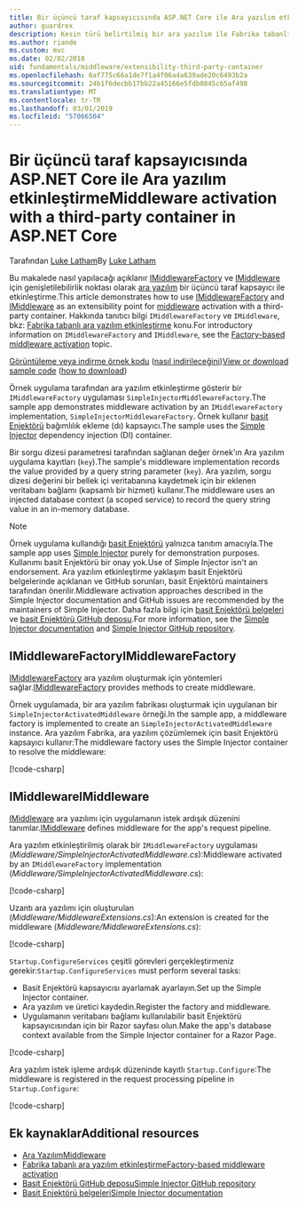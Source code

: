 ```yaml
---
title: Bir üçüncü taraf kapsayıcısında ASP.NET Core ile Ara yazılım etkinleştirme
author: guardrex
description: Kesin türü belirtilmiş bir ara yazılım ile Fabrika tabanlı etkinleştirme ve üçüncü taraf kapsayıcı içinde ASP.NET Core kullanmayı öğrenin.
ms.author: riande
ms.custom: mvc
ms.date: 02/02/2018
uid: fundamentals/middleware/extensibility-third-party-container
ms.openlocfilehash: 6af775c66a1de7f1a4f06a4a639ade20c6493b2a
ms.sourcegitcommit: 24b1f6decbb17bb22a45166e5fdb0845c65af498
ms.translationtype: MT
ms.contentlocale: tr-TR
ms.lasthandoff: 03/01/2019
ms.locfileid: "57066504"
---
```

# <a name="middleware-activation-with-a-third-party-container-in-aspnet-core"></a><span data-ttu-id="32080-103">Bir üçüncü taraf kapsayıcısında ASP.NET Core ile Ara yazılım etkinleştirme</span><span class="sxs-lookup"><span data-stu-id="32080-103">Middleware activation with a third-party container in ASP.NET Core</span></span>

<span data-ttu-id="32080-104">Tarafından [Luke Latham](https://github.com/guardrex)</span><span class="sxs-lookup"><span data-stu-id="32080-104">By [Luke Latham](https://github.com/guardrex)</span></span>

<span data-ttu-id="32080-105">Bu makalede nasıl yapılacağı açıklanır [IMiddlewareFactory](/dotnet/api/microsoft.aspnetcore.http.imiddlewarefactory) ve [IMiddleware](/dotnet/api/microsoft.aspnetcore.http.imiddleware) için genişletilebilirlik noktası olarak [ara yazılım](xref:fundamentals/middleware/index) bir üçüncü taraf kapsayıcı ile etkinleştirme.</span><span class="sxs-lookup"><span data-stu-id="32080-105">This article demonstrates how to use [IMiddlewareFactory](/dotnet/api/microsoft.aspnetcore.http.imiddlewarefactory) and [IMiddleware](/dotnet/api/microsoft.aspnetcore.http.imiddleware) as an extensibility point for [middleware](xref:fundamentals/middleware/index) activation with a third-party container.</span></span> <span data-ttu-id="32080-106">Hakkında tanıtıcı bilgi `IMiddlewareFactory` ve `IMiddleware`, bkz: [Fabrika tabanlı ara yazılım etkinleştirme](xref:fundamentals/middleware/extensibility) konu.</span><span class="sxs-lookup"><span data-stu-id="32080-106">For introductory information on `IMiddlewareFactory` and `IMiddleware`, see the [Factory-based middleware activation](xref:fundamentals/middleware/extensibility) topic.</span></span>

<span data-ttu-id="32080-107">[Görüntüleme veya indirme örnek kodu](https://github.com/aspnet/Docs/tree/master/aspnetcore/fundamentals/middleware/extensibility-third-party-container/sample) ([nasıl indirileceğini](xref:index#how-to-download-a-sample))</span><span class="sxs-lookup"><span data-stu-id="32080-107">[View or download sample code](https://github.com/aspnet/Docs/tree/master/aspnetcore/fundamentals/middleware/extensibility-third-party-container/sample) ([how to download](xref:index#how-to-download-a-sample))</span></span>

<span data-ttu-id="32080-108">Örnek uygulama tarafından ara yazılım etkinleştirme gösterir bir `IMiddlewareFactory` uygulaması `SimpleInjectorMiddlewareFactory`.</span><span class="sxs-lookup"><span data-stu-id="32080-108">The sample app demonstrates middleware activation by an `IMiddlewareFactory` implementation, `SimpleInjectorMiddlewareFactory`.</span></span> <span data-ttu-id="32080-109">Örnek kullanır [basit Enjektörü](https://simpleinjector.org) bağımlılık ekleme (dı) kapsayıcı.</span><span class="sxs-lookup"><span data-stu-id="32080-109">The sample uses the [Simple Injector](https://simpleinjector.org) dependency injection (DI) container.</span></span>

<span data-ttu-id="32080-110">Bir sorgu dizesi parametresi tarafından sağlanan değer örnek'ın Ara yazılım uygulama kayıtları (`key`).</span><span class="sxs-lookup"><span data-stu-id="32080-110">The sample's middleware implementation records the value provided by a query string parameter (`key`).</span></span> <span data-ttu-id="32080-111">Ara yazılım, sorgu dizesi değerini bir bellek içi veritabanına kaydetmek için bir eklenen veritabanı bağlamı (kapsamlı bir hizmet) kullanır.</span><span class="sxs-lookup"><span data-stu-id="32080-111">The middleware uses an injected database context (a scoped service) to record the query string value in an in-memory database.</span></span>

> [!NOTE]
> <span data-ttu-id="32080-112">Örnek uygulama kullandığı [basit Enjektörü](https://github.com/simpleinjector/SimpleInjector) yalnızca tanıtım amacıyla.</span><span class="sxs-lookup"><span data-stu-id="32080-112">The sample app uses [Simple Injector](https://github.com/simpleinjector/SimpleInjector) purely for demonstration purposes.</span></span> <span data-ttu-id="32080-113">Kullanımı basit Enjektörü bir onay yok.</span><span class="sxs-lookup"><span data-stu-id="32080-113">Use of Simple Injector isn't an endorsement.</span></span> <span data-ttu-id="32080-114">Ara yazılım etkinleştirme yaklaşım basit Enjektörü belgelerinde açıklanan ve GitHub sorunları, basit Enjektörü maintainers tarafından önerilir.</span><span class="sxs-lookup"><span data-stu-id="32080-114">Middleware activation approaches described in the Simple Injector documentation and GitHub issues are recommended by the maintainers of Simple Injector.</span></span> <span data-ttu-id="32080-115">Daha fazla bilgi için [basit Enjektörü belgeleri](https://simpleinjector.readthedocs.io/en/latest/index.html) ve [basit Enjektörü GitHub deposu](https://github.com/simpleinjector/SimpleInjector).</span><span class="sxs-lookup"><span data-stu-id="32080-115">For more information, see the [Simple Injector documentation](https://simpleinjector.readthedocs.io/en/latest/index.html) and [Simple Injector GitHub repository](https://github.com/simpleinjector/SimpleInjector).</span></span>

## <a name="imiddlewarefactory"></a><span data-ttu-id="32080-116">IMiddlewareFactory</span><span class="sxs-lookup"><span data-stu-id="32080-116">IMiddlewareFactory</span></span>

<span data-ttu-id="32080-117">[IMiddlewareFactory](/dotnet/api/microsoft.aspnetcore.http.imiddlewarefactory) ara yazılım oluşturmak için yöntemleri sağlar.</span><span class="sxs-lookup"><span data-stu-id="32080-117">[IMiddlewareFactory](/dotnet/api/microsoft.aspnetcore.http.imiddlewarefactory) provides methods to create middleware.</span></span>

<span data-ttu-id="32080-118">Örnek uygulamada, bir ara yazılım fabrikası oluşturmak için uygulanan bir `SimpleInjectorActivatedMiddleware` örneği.</span><span class="sxs-lookup"><span data-stu-id="32080-118">In the sample app, a middleware factory is implemented to create an `SimpleInjectorActivatedMiddleware` instance.</span></span> <span data-ttu-id="32080-119">Ara yazılım Fabrika, ara yazılım çözümlemek için basit Enjektörü kapsayıcı kullanır:</span><span class="sxs-lookup"><span data-stu-id="32080-119">The middleware factory uses the Simple Injector container to resolve the middleware:</span></span>

[!code-csharp[](extensibility-third-party-container/sample/Middleware/SimpleInjectorMiddlewareFactory.cs?name=snippet1&highlight=5-8,12)]

## <a name="imiddleware"></a><span data-ttu-id="32080-120">IMiddleware</span><span class="sxs-lookup"><span data-stu-id="32080-120">IMiddleware</span></span>

<span data-ttu-id="32080-121">[IMiddleware](/dotnet/api/microsoft.aspnetcore.http.imiddleware) ara yazılımı için uygulamanın istek ardışık düzenini tanımlar.</span><span class="sxs-lookup"><span data-stu-id="32080-121">[IMiddleware](/dotnet/api/microsoft.aspnetcore.http.imiddleware) defines middleware for the app's request pipeline.</span></span>

<span data-ttu-id="32080-122">Ara yazılım etkinleştirilmiş olarak bir `IMiddlewareFactory` uygulaması (*Middleware/SimpleInjectorActivatedMiddleware.cs*):</span><span class="sxs-lookup"><span data-stu-id="32080-122">Middleware activated by an `IMiddlewareFactory` implementation (*Middleware/SimpleInjectorActivatedMiddleware.cs*):</span></span>

[!code-csharp[](extensibility-third-party-container/sample/Middleware/SimpleInjectorActivatedMiddleware.cs?name=snippet1)]

<span data-ttu-id="32080-123">Uzantı ara yazılımı için oluşturulan (*Middleware/MiddlewareExtensions.cs*):</span><span class="sxs-lookup"><span data-stu-id="32080-123">An extension is created for the middleware (*Middleware/MiddlewareExtensions.cs*):</span></span>

[!code-csharp[](extensibility-third-party-container/sample/Middleware/MiddlewareExtensions.cs?name=snippet1)]

<span data-ttu-id="32080-124">`Startup.ConfigureServices` çeşitli görevleri gerçekleştirmeniz gerekir:</span><span class="sxs-lookup"><span data-stu-id="32080-124">`Startup.ConfigureServices` must perform several tasks:</span></span>

* <span data-ttu-id="32080-125">Basit Enjektörü kapsayıcısı ayarlamak ayarlayın.</span><span class="sxs-lookup"><span data-stu-id="32080-125">Set up the Simple Injector container.</span></span>
* <span data-ttu-id="32080-126">Ara yazılım ve üretici kaydedin.</span><span class="sxs-lookup"><span data-stu-id="32080-126">Register the factory and middleware.</span></span>
* <span data-ttu-id="32080-127">Uygulamanın veritabanı bağlamı kullanılabilir basit Enjektörü kapsayıcısından için bir Razor sayfası olun.</span><span class="sxs-lookup"><span data-stu-id="32080-127">Make the app's database context available from the Simple Injector container for a Razor Page.</span></span>

[!code-csharp[](extensibility-third-party-container/sample/Startup.cs?name=snippet1)]

<span data-ttu-id="32080-128">Ara yazılım istek işleme ardışık düzeninde kayıtlı `Startup.Configure`:</span><span class="sxs-lookup"><span data-stu-id="32080-128">The middleware is registered in the request processing pipeline in `Startup.Configure`:</span></span>

[!code-csharp[](extensibility-third-party-container/sample/Startup.cs?name=snippet2&highlight=13)]

## <a name="additional-resources"></a><span data-ttu-id="32080-129">Ek kaynaklar</span><span class="sxs-lookup"><span data-stu-id="32080-129">Additional resources</span></span>

* [<span data-ttu-id="32080-130">Ara Yazılım</span><span class="sxs-lookup"><span data-stu-id="32080-130">Middleware</span></span>](xref:fundamentals/middleware/index)
* [<span data-ttu-id="32080-131">Fabrika tabanlı ara yazılım etkinleştirme</span><span class="sxs-lookup"><span data-stu-id="32080-131">Factory-based middleware activation</span></span>](xref:fundamentals/middleware/extensibility)
* [<span data-ttu-id="32080-132">Basit Enjektörü GitHub deposu</span><span class="sxs-lookup"><span data-stu-id="32080-132">Simple Injector GitHub repository</span></span>](https://github.com/simpleinjector/SimpleInjector)
* [<span data-ttu-id="32080-133">Basit Enjektörü belgeleri</span><span class="sxs-lookup"><span data-stu-id="32080-133">Simple Injector documentation</span></span>](https://simpleinjector.readthedocs.io/en/latest/index.html)
